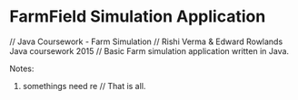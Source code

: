 # FarmField Simulation Application

// Java Coursework - Farm Simulation
// Rishi Verma & Edward Rowlands Java coursework 2015
// Basic Farm simulation application written in Java.



Notes: 
1) somethings need re
// That is all.
